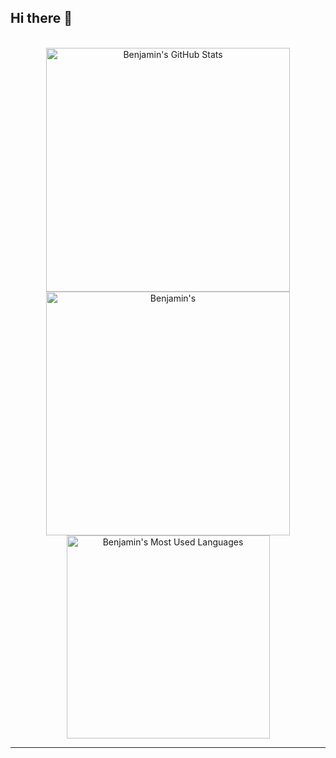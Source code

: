 ## Hi there 👋

<br>

<div align=center>
  <img width=390 src="https://github-readme-stats.vercel.app/api?username=benjaminjaybenson&theme=transparent&count_private=true&show_icons=true&rank_icon=github&locale=en" alt="Benjamin's GitHub Stats" />
  <img width=390 src="https://github-readme-streak-stats.herokuapp.com/?user=benjaminjaybenson&theme=transparent&count_private=true&border_radius=10&locale=en" alt="Benjamin's" />
  <img width=325 src="https://github-readme-stats.vercel.app/api/top-langs?username=benjaminjaybenson&theme=transparent&layout=donut&hide=css&langs_count=8&border_radius=10&show_icons=true&locale=en" alt="Benjamin's Most Used Languages" />
</div>

<hr>

<!--
**benjaminjaybenson/benjaminjaybenson** is a ✨ _special_ ✨ repository because its `README.md` (this file) appears on your GitHub profile.

Here are some ideas to get you started:

- 🔭 I’m currently working on ...
- 🌱 I’m currently learning ...
- 👯 I’m looking to collaborate on ...
- 🤔 I’m looking for help with ...
- 💬 Ask me about ...
- 📫 How to reach me: ...
- 😄 Pronouns: ...
- ⚡ Fun fact: ...
-->
